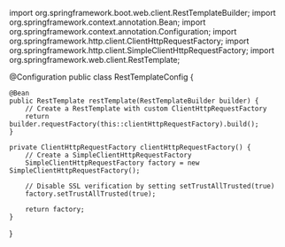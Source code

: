 import org.springframework.boot.web.client.RestTemplateBuilder;
import org.springframework.context.annotation.Bean;
import org.springframework.context.annotation.Configuration;
import org.springframework.http.client.ClientHttpRequestFactory;
import org.springframework.http.client.SimpleClientHttpRequestFactory;
import org.springframework.web.client.RestTemplate;

@Configuration
public class RestTemplateConfig {

    @Bean
    public RestTemplate restTemplate(RestTemplateBuilder builder) {
        // Create a RestTemplate with custom ClientHttpRequestFactory
        return builder.requestFactory(this::clientHttpRequestFactory).build();
    }

    private ClientHttpRequestFactory clientHttpRequestFactory() {
        // Create a SimpleClientHttpRequestFactory
        SimpleClientHttpRequestFactory factory = new SimpleClientHttpRequestFactory();
        
        // Disable SSL verification by setting setTrustAllTrusted(true)
        factory.setTrustAllTrusted(true);
        
        return factory;
    }
}
